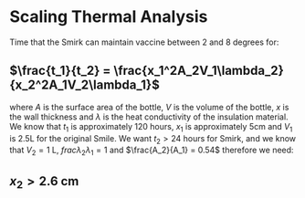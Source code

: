 # Scaling Thermal Analysis

Time that the Smirk can maintain vaccine between 2 and 8 degrees for:
## $\frac{t_1}{t_2} = \frac{x_1^2A_2V_1\lambda_2}{x_2^2A_1V_2\lambda_1}$
where $A$ is the surface area of the bottle, $V$ is the volume of the bottle, $x$ is the wall thickness and $\lambda$ is the heat conductivity of the insulation material. We know that $t_1$ is approximately 120 hours, $x_1$ is approximately 5cm and $V_1$ is 2.5L for the original Smile.
We want $t_2 > 24$ hours for Smirk, and we know that $V_2 = 1$ L, $frac{\lambda_2}{\lambda_1} = 1$ and $\frac{A_2}{A_1} = 0.54$ therefore we need:
## $x_2 > 2.6$ cm 
